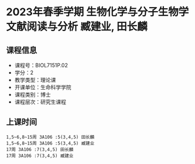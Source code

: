 # 2023年春季学期 生物化学与分子生物学文献阅读与分析 臧建业, 田长麟






## 课程信息

- 课程号：BIOL7151P.02
- 学分：2
- 教学类型：理论课
- 开课单位：生命科学学院
- 课程类别：博士
- 课程层次：研究生课程

## 上课时间

```
1,5~6,8~15周 3A106 :5(3,4,5) 田长麟
1,5~6,8~15周 3A106 :5(3,4,5) 臧建业
17周 3A106 :7(3,4,5) 田长麟
17周 3A106 :7(3,4,5) 臧建业
```

